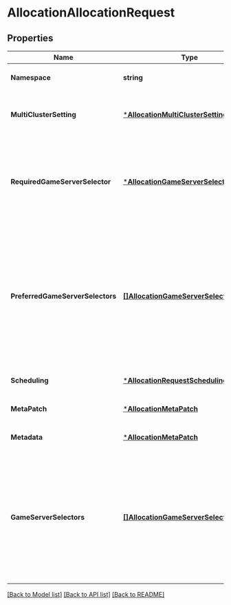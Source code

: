 # AllocationAllocationRequest

## Properties
Name | Type | Description | Notes
------------ | ------------- | ------------- | -------------
**Namespace** | **string** |  | [optional] [default to null]
**MultiClusterSetting** | [***AllocationMultiClusterSetting**](allocationMultiClusterSetting.md) | If specified, multi-cluster policies are applied. Otherwise, allocation will happen locally. | [optional] [default to null]
**RequiredGameServerSelector** | [***AllocationGameServerSelector**](allocationGameServerSelector.md) | Deprecated: Please use gameServerSelectors instead. This field is ignored if the gameServerSelectors field is set The required allocation. Defaults to all GameServers. | [optional] [default to null]
**PreferredGameServerSelectors** | [**[]AllocationGameServerSelector**](allocationGameServerSelector.md) | Deprecated: Please use gameServerSelectors instead. This field is ignored if the gameServerSelectors field is set The ordered list of preferred allocations out of the &#x60;required&#x60; set. If the first selector is not matched, the selection attempts the second selector, and so on. | [optional] [default to null]
**Scheduling** | [***AllocationRequestSchedulingStrategy**](AllocationRequestSchedulingStrategy.md) | Scheduling strategy. Defaults to \&quot;Packed\&quot;. | [optional] [default to null]
**MetaPatch** | [***AllocationMetaPatch**](allocationMetaPatch.md) |  | [optional] [default to null]
**Metadata** | [***AllocationMetaPatch**](allocationMetaPatch.md) |  | [optional] [default to null]
**GameServerSelectors** | [**[]AllocationGameServerSelector**](allocationGameServerSelector.md) | Ordered list of GameServer label selectors. If the first selector is not matched, the selection attempts the second selector, and so on. This is useful for things like smoke testing of new game servers. Note: This field can only be set if neither Required or Preferred is set. | [optional] [default to null]

[[Back to Model list]](../README.md#documentation-for-models) [[Back to API list]](../README.md#documentation-for-api-endpoints) [[Back to README]](../README.md)


